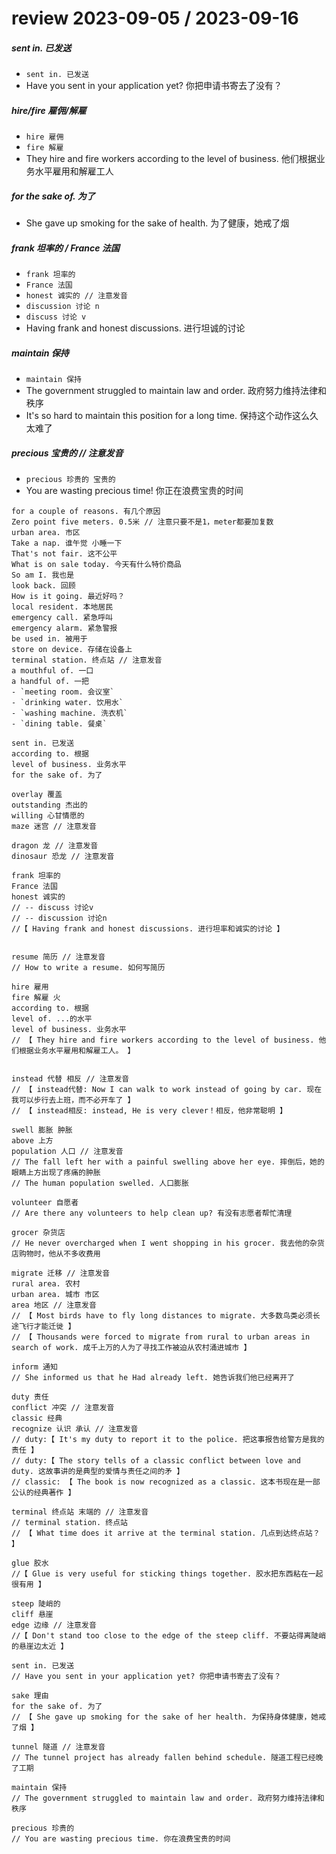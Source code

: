 # review 2023-09-05 / 2023-09-16

##### sent in. 已发送

- `sent in. 已发送`
- Have you sent in your application yet? 你把申请书寄去了没有？

##### hire/fire 雇佣/解雇

- `hire 雇佣`
- `fire 解雇`
- They hire and fire workers according to the level of business. 他们根据业务水平雇用和解雇工人

##### for the sake of. 为了

- She gave up smoking for the sake of health. 为了健康，她戒了烟

##### frank 坦率的 / France 法国

- `frank 坦率的`
- `France 法国`
- `honest 诚实的 // 注意发音`
- `discussion 讨论 n`
- `discuss 讨论 v`
- Having frank and honest discussions. 进行坦诚的讨论

##### maintain 保持

- `maintain 保持`
- The government struggled to maintain law and order. 政府努力维持法律和秩序
- It's so hard to maintain this position for a long time. 保持这个动作这么久太难了

##### precious 宝贵的 // 注意发音

- `precious 珍贵的 宝贵的`
- You are wasting precious time! 你正在浪费宝贵的时间

```
for a couple of reasons. 有几个原因
Zero point five meters. 0.5米 // 注意只要不是1，meter都要加复数
urban area. 市区
Take a nap. 谁午觉 小睡一下
That's not fair. 这不公平
What is on sale today. 今天有什么特价商品
So am I. 我也是
look back. 回顾
How is it going. 最近好吗？
local resident. 本地居民
emergency call. 紧急呼叫
emergency alarm. 紧急警报
be used in. 被用于
store on device. 存储在设备上
terminal station. 终点站 // 注意发音
a mouthful of. 一口
a handful of. 一把
- `meeting room. 会议室`
- `drinking water. 饮用水`
- `washing machine. 洗衣机`
- `dining table. 餐桌`

sent in. 已发送
according to. 根据
level of business. 业务水平
for the sake of. 为了
```

```
overlay 覆盖
outstanding 杰出的
willing 心甘情愿的
maze 迷宫 // 注意发音

dragon 龙 // 注意发音
dinosaur 恐龙 // 注意发音

frank 坦率的
France 法国
honest 诚实的
// -- discuss 讨论v
// -- discussion 讨论n
//【 Having frank and honest discussions. 进行坦率和诚实的讨论 】


resume 简历 // 注意发音
// How to write a resume. 如何写简历

hire 雇用
fire 解雇 火
according to. 根据
level of. ...的水平
level of business. 业务水平
// 【 They hire and fire workers according to the level of business. 他们根据业务水平雇用和解雇工人。 】


instead 代替 相反 // 注意发音
// 【 instead代替: Now I can walk to work instead of going by car. 现在我可以步行去上班，而不必开车了 】
// 【 instead相反: instead, He is very clever！相反，他非常聪明 】

swell 膨胀 肿胀
above 上方
population 人口 // 注意发音
// The fall left her with a painful swelling above her eye. 摔倒后，她的眼睛上方出现了疼痛的肿胀
// The human population swelled. 人口膨胀

volunteer 自愿者
// Are there any volunteers to help clean up? 有没有志愿者帮忙清理

grocer 杂货店
// He never overcharged when I went shopping in his grocer. 我去他的杂货店购物时，他从不多收费用

migrate 迁移 // 注意发音
rural area. 农村
urban area. 城市 市区
area 地区 // 注意发音
// 【 Most birds have to fly long distances to migrate. 大多数鸟类必须长途飞行才能迁徙 】
// 【 Thousands were forced to migrate from rural to urban areas in search of work. 成千上万的人为了寻找工作被迫从农村涌进城市 】

inform 通知
// She informed us that he Had already left. 她告诉我们他已经离开了

duty 责任
conflict 冲突 // 注意发音
classic 经典
recognize 认识 承认 // 注意发音
// duty:【 It's my duty to report it to the police. 把这事报告给警方是我的责任 】
// duty:【 The story tells of a classic conflict between love and duty. 这故事讲的是典型的爱情与责任之间的矛 】
// classic: 【 The book is now recognized as a classic. 这本书现在是一部公认的经典著作 】

terminal 终点站 末端的 // 注意发音
// terminal station. 终点站
// 【 What time does it arrive at the terminal station. 几点到达终点站？ 】

glue 胶水
//【 Glue is very useful for sticking things together. 胶水把东西粘在一起很有用 】

steep 陡峭的
cliff 悬崖
edge 边缘 // 注意发音
//【 Don't stand too close to the edge of the steep cliff. 不要站得离陡峭的悬崖边太近 】

sent in. 已发送
// Have you sent in your application yet? 你把申请书寄去了没有？

sake 理由
for the sake of. 为了
// 【 She gave up smoking for the sake of her health. 为保持身体健康，她戒了烟 】

tunnel 隧道 // 注意发音
// The tunnel project has already fallen behind schedule. 隧道工程已经晚了工期

maintain 保持
// The government struggled to maintain law and order. 政府努力维持法律和秩序

precious 珍贵的
// You are wasting precious time. 你在浪费宝贵的时间
```
